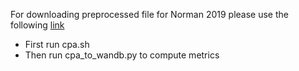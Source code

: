 For downloading preprocessed file for Norman 2019 please use the following [link](https://dataverse.harvard.edu/api/access/datafile/6881912)

- First run cpa.sh
- Then run cpa_to_wandb.py to compute metrics
